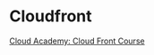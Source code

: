 # Cloudfront

[Cloud Academy: Cloud Front Course](https://cloudacademy.com/course/cloudfront/overview-2/)
